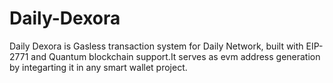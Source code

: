 # Daily-Dexora
 Daily Dexora is Gasless transaction system for Daily Network, built with EIP-2771 and Quantum blockchain support.It serves as evm address generation by integarting it in any smart wallet project.
